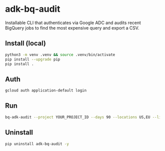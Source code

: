 # adk-bq-audit

Installable CLI that authenticates via Google ADC and audits recent BigQuery jobs to find the most expensive query and export a CSV.

## Install (local)
```bash
python3 -m venv .venv && source .venv/bin/activate
pip install --upgrade pip
pip install .
```

## Auth
```bash
gcloud auth application-default login
```

## Run
```bash
bq-adk-audit --project YOUR_PROJECT_ID --days 90 --locations US,EU --limit 2000 --outfile ./bq_job_stats.csv
```

## Uninstall
```bash
pip uninstall adk-bq-audit -y
```
